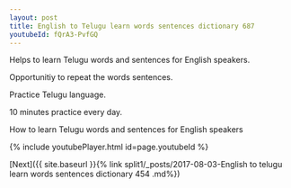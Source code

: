 ```yaml
---
layout: post
title: English to Telugu learn words sentences dictionary 687 
youtubeId: fQrA3-PvfGQ
---
```

 
 
Helps to learn Telugu words and sentences for English speakers.

Opportunitiy to repeat the words sentences. 

Practice Telugu language. 
 
10 minutes practice every day. 
 
How to learn Telugu words and sentences for English speakers 
 
{% include youtubePlayer.html id=page.youtubeId %}
 
 
[Next]({{ site.baseurl }}{% link  split1/_posts/2017-08-03-English to telugu learn words sentences dictionary 454 .md%})
 
